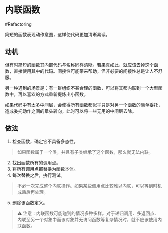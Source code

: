 # 内联函数
#Refactoring 

简短的函数表现动作意图，这样使代码更加清晰易读。

## 动机

但有时简短的函数其内部代码与名称同样清晰。若果真如此，就应该去掉这个函数，直接使用其中的代码。间接性可能带来帮助，但非必要的间接性总是让人不舒服。

另一种遇到的场景是：有一群组织不甚合理的函数，可以将其都内联到一个大型函数中，再以喜欢的方式重新提炼出小函数。

如果代码中有太多中间层，会使得所有函数都似乎只是对另一个函数的简单委托，造成委托动作之间的晕头转向，此时可以将一些无用的中间层去除。

## 做法

1. 检查函数，确定它不具备多态性。

> 如果函数属于一个类，并且有子类继承了这个函数，那么就无法内联。

2. 找出函数所有的调用点。
3. 将所有调用点都替换为函数本体。
4. 每次替换之后，执行测试。

> 不必一次完成整个内联操作。如果某些调用点比较难以内联，可以等到时机成熟后再处理。

5. 删除该函数定义。

> ⚠️ 注意：内联函数可能碰到的情况多种多样。对于递归调用、多返回点、内联至另一个对象中而该对象并无访问函数等复杂情况时，就不应该使用内联函数。